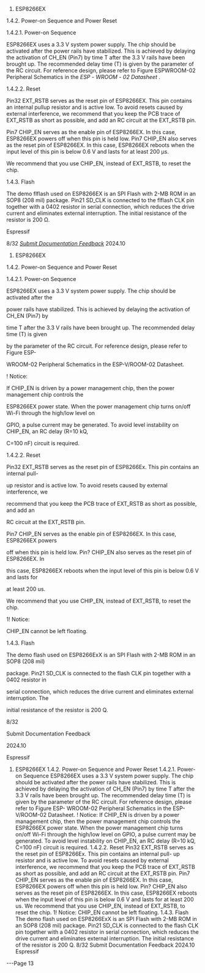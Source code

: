 1. ESP8266EX

1.4.2. Power-on Sequence and Power Reset

1.4.2.1. Power-on Sequence

ESP8266EX uses a 3.3 V system power supply. The chip should be activated after the
power rails have stabilized. This is achieved by delaying the activation of CH_EN (Pin7) by
time T after the 3.3 V rails have been brought up. The recommended delay time (T) is given
by the parameter of the RC circuit. For reference design, please refer to Figure ESPWROOM-02 Peripheral Schematics in the *ESP* *-* *WROOM* *-* *02 Datasheet* .

1.4.2.2. Reset

Pin32 EXT_RSTB serves as the reset pin of ESP8266EX. This pin contains an internal pullup resistor and is active low. To avoid resets caused by external interference, we
recommend that you keep the PCB trace of EXT_RSTB as short as possible, and add an
RC circuit at the EXT_RSTB pin.

Pin7 CHIP_EN serves as the enable pin of ESP8266EX. In this case, ESP8266EX powers
off when this pin is held low. Pin7 CHIP_EN also serves as the reset pin of ESP8266EX. In
this case, ESP8266EX reboots when the input level of this pin is below 0.6 V and lasts for
at least 200 μs.

We recommend that you use CHIP_EN, instead of EXT_RSTB, to reset the chip.



1.4.3. Flash

The demo flflash used on ESP8266EX is an SPI Flash with 2-MB ROM in an SOP8 (208 mil)
package. Pin21 SD_CLK is connected to the flflash CLK pin together with a 0402 resistor in
serial connection, which reduces the drive current and eliminates external interruption. The
initial resistance of the resistor is 200 Ω.


Espressif


8/32
*[Submit Documentation Feedback](https://www.espressif.com/en/company/documents/documentation_feedback?docId=2667&sections=&version=2.8)* 2024.10



1. ESP8266EX

1.4.2. Power-on Sequence and Power Reset

1.4.2.1. Power-on Sequence

ESP8266EX uses a 3.3 V system power supply. The chip should be activated after the

power rails have stabilized. This is achieved by delaying the activation of CH_EN (Pin7) by

time T after the 3.3 V rails have been brought up. The recommended delay time (T) is given

by the parameter of the RC circuit. For reference design, please refer to Figure ESP-

WROOM-02 Peripheral Schematics in the ESP-V/ROOM-02 Datasheet.

! Notice:

If CHIP_EN is driven by a power management chip, then the power management chip controls the

ESP8266EX power state. When the power management chip turns on/off Wi-Fi through the high/low level on

GPIO, a pulse current may be generated. To avoid level instability on CHIP_EN, an RC delay (R=10 kQ,

C=100 nF) circuit is required.

1.4.2.2. Reset

Pin32 EXT_RSTB serves as the reset pin of ESP8266Ex. This pin contains an internal pull-

up resistor and is active low. To avoid resets caused by external interference, we

recommend that you keep the PCB trace of EXT_RSTB as short as possible, and add an

RC circuit at the EXT_RSTB pin.

Pin7 CHIP_EN serves as the enable pin of ESP8266EX. In this case, ESP8266EX powers

off when this pin is held low. Pin? CHIP_EN also serves as the reset pin of ESP8266EX. In

this case, ESP8266EX reboots when the input level of this pin is below 0.6 V and lasts for

at least 200 us.

We recommend that you use CHIP_EN, instead of EXT_RSTB, to reset the chip.

1! Notice:

CHIP_EN cannot be left floating.

1.4.3. Flash

The demo flash used on ESP8266ExX is an SPI Flash with 2-MB ROM in an SOP8 (208 mil)

package. Pin21 SD_CLK is connected to the flash CLK pin together with a 0402 resistor in

serial connection, which reduces the drive current and eliminates external interruption. The

initial resistance of the resistor is 200 Q.

8/32

Submit Documentation Feedback

2024.10

Espressif

1. ESP8266EX
1.4.2. Power-on Sequence and Power Reset
1.4.2.1. Power-on Sequence
ESP8266EX uses a 3.3 V system power supply. The chip should be activated after the
power rails have stabilized. This is achieved by delaying the activation of CH_EN (Pin7) by
time T after the 3.3 V rails have been brought up. The recommended delay time (T) is given
by the parameter of the RC circuit. For reference design, please refer to Figure ESP-
WROOM-02 Peripheral Schematics in the ESP-V/ROOM-02 Datasheet.
! Notice:
If CHIP_EN is driven by a power management chip, then the power management chip controls the
ESP8266EX power state. When the power management chip turns on/off Wi-Fi through the high/low level on
GPIO, a pulse current may be generated. To avoid level instability on CHIP_EN, an RC delay (R=10 kQ,
C=100 nF) circuit is required.
1.4.2.2. Reset
Pin32 EXT_RSTB serves as the reset pin of ESP8266Ex. This pin contains an internal pull-
up resistor and is active low. To avoid resets caused by external interference, we
recommend that you keep the PCB trace of EXT_RSTB as short as possible, and add an
RC circuit at the EXT_RSTB pin.
Pin7 CHIP_EN serves as the enable pin of ESP8266EX. In this case, ESP8266EX powers
off when this pin is held low. Pin? CHIP_EN also serves as the reset pin of ESP8266EX. In
this case, ESP8266EX reboots when the input level of this pin is below 0.6 V and lasts for
at least 200 us.
We recommend that you use CHIP_EN, instead of EXT_RSTB, to reset the chip.
1! Notice:
CHIP_EN cannot be left floating.
1.4.3. Flash
The demo flash used on ESP8266ExX is an SPI Flash with 2-MB ROM in an SOP8 (208 mil)
package. Pin21 SD_CLK is connected to the flash CLK pin together with a 0402 resistor in
serial connection, which reduces the drive current and eliminates external interruption. The
initial resistance of the resistor is 200 Q.
8/32
Submit Documentation Feedback 2024.10 Espressif


---Page 13 

